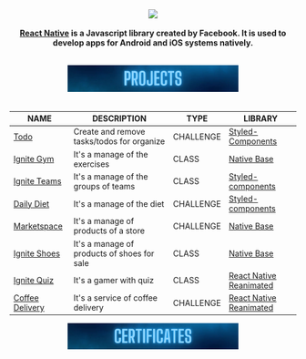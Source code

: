<div align="center">
  <img src="./Assets/react-native.gif">

  <p align="center"> 
    <strong>
      <a href="https://reactnative.dev/" target=_blank>React Native</a> is a Javascript library created by Facebook. It is used to develop apps for Android and iOS systems natively.
    </strong>
  </p>

  <br/>
  <div align="center">
    <img src="./Assets/Projects.svg" width="300px">
  </div>
  <br/>
  
  <table>
      <thead>
          <tr>
              <th>NAME</th>
              <th>DESCRIPTION</th>
              <th>TYPE</th>
              <th>LIBRARY</th>
          </tr>
      </thead>
      <tbody>
          <tr>
              <td><a href="https://github.com/JhonatanBS/Ignite-Todo-mobile" target="_blank">Todo</a></td>
              <td>Create and remove tasks/todos for organize</td>
              <td>CHALLENGE</td>
              <td><a href="https://styled-components.com/">Styled-Components</a></td>
          </tr>
          <tr>
              <td><a href="https://github.com/JhonatanBS/ReactNative/tree/main/Classes/ignitegym" target="_blank">Ignite Gym</a></td>
              <td>It's a manage of the exercises</td>
              <td>CLASS</td>
              <td><a href="https://nativebase.io/">Native Base</a></td>
          </tr>
          <tr>
              <td><a href="https://github.com/JhonatanBS/ReactNative/tree/main/Classes/igniteteams" target="_blank">Ignite Teams</a></td>
              <td>It's a manage of the groups of teams</td>
              <td>CLASS</td>
              <td><a href="https://styled-components.com/">Styled-components</a></td>
          </tr>
        <tr>
              <td><a href="https://github.com/JhonatanBS/DailyDiet" target="_blank">Daily Diet</a></td>
              <td>It's a manage of the diet</td>
              <td>CHALLENGE</td>
              <td><a href="https://styled-components.com/">Styled-components</a></td>
          </tr>
        <tr>
              <td><a href="https://github.com/JhonatanBS/MarketSpace" target="_blank">Marketspace</a></td>
              <td>It's a manage of products of a store</td>
              <td>CHALLENGE</td>
              <td><a href="https://styled-components.com/">Native Base</a></td>
          </tr>
        <tr>
              <td><a href="https://github.com/JhonatanBS/ReactNative/tree/main/Classes/igniteShoes" target="_blank">Ignite Shoes</a></td>
              <td>It's a manage of products of shoes for sale</td>
              <td>CLASS</td>
              <td><a href="https://styled-components.com/">Native Base</a></td>
          </tr>
          <tr>
              <td><a href="https://github.com/JhonatanBS/ReactNative/tree/main/Classes/ignitequiz" target="_blank">Ignite Quiz</a></td>
              <td>It's a gamer with quiz</td>
              <td>CLASS</td>
              <td><a href="https://styled-components.com/">React Native Reanimated</a></td>
          </tr>
        <tr>
              <td><a href="https://github.com/JhonatanBS/CoffeeDelivery" target="_blank">Coffee Delivery</a></td>
              <td>It's a service of coffee delivery</td>
              <td>CHALLENGE</td>
              <td><a href="https://styled-components.com/">React Native Reanimated</a></td>
          </tr>
      </tbody>
  </table>

  <div align="center">
    <img src="./Assets/Certificates.svg" width="300px">
  </div>
</div>
